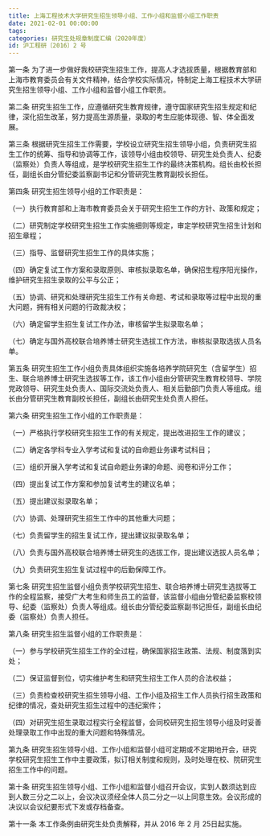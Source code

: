 ```yaml
---
title: 上海工程技术大学研究生招生领导小组、工作小组和监督小组工作职责
date: 2021-02-01 00:00:00
tags: 
categories: 研究生处规章制度汇编（2020年度）
id: 沪工程研〔2016〕2 号
---
```


第一条 为了进一步做好我校研究生招生工作，提高人才选拔质量，根据教育部和上海市教育委员会有关文件精神，结合学校实际情况，特制定上海工程技术大学研究生招生领导小组、工作小组和监督小组工作职责。

第二条 研究生招生工作，应遵循研究生教育规律，遵守国家研究生招生规定和纪律，深化招生改革，努力提高生源质量，录取的考生应能体现德、智、体全面发展。

第三条 根据研究生招生工作需要，学校设立研究生招生领导小组，负责研究生招生工作的统筹、指导和协调等工作，该领导小组由校领导、研究生处负责人、纪委（监察处）负责人等组成，是学校研究生招生工作的最终决策机构。组长由校长担任，副组长由分管纪委监察副书记和分管研究生教育副校长担任。

第四条 研究生招生领导小组的工作职责是：

（一）执行教育部和上海市教育委员会关于研究生招生工作的方针、政策和规定；

（二）研究制定学校研究生招生工作实施细则等规定，审定学校研究生招生计划和招生章程；

（三）指导、监督研究生招生工作的具体实施；

（四）确定复试工作方案和录取原则、审核拟录取名单，确保招生程序阳光操作，维护研究生招生录取的公平与公正；

（五）协调、研究和处理研究生招生工作有关命题、考试和录取等过程中出现的重大问题，拥有相关问题的行政裁决权；

（六）确定留学生招生复试工作办法，审核留学生拟录取名单；

（七）确定与国外高校联合培养博士研究生选拔工作方法，审核拟录取选拔人员名单。

第五条 研究生招生工作小组负责具体组织实施各培养学院研究生（含留学生）招生、联合培养博士研究生选拔等工作，该工作小组由分管研究生教育校领导、学院党政领导、研究生处负责人、国际交流处负责人、相关后勤部门负责人等组成。组长由分管研究生教育副校长担任，副组长由研究生处负责人担任。

第六条 研究生招生工作小组的工作职责是：

（一）严格执行学校研究生招生工作的有关规定，提出改进招生工作的建议；

（二）确定各学科专业入学考试和复试的自命题业务课考试科目；

（三）组织开展入学考试和复试自命题业务课的命题、阅卷和评分工作；

（四）提出复试工作方案和参加复试考生的建议名单；

（五）提出建议拟录取名单；

（六）协调、处理研究生招生工作中的其他重大问题；

（七）负责留学生的招生复试工作，提出建议拟录取名单；

（八）负责与国外高校联合培养博士研究生的选拔工作，提出建议选拔人员名单；

（九）负责研究生招生复试过程中的后勤保障工作。

第七条 研究生招生监督小组负责学校研究生招生、联合培养博士研究生选拔等工作的全程监察，接受广大考生和师生员工的监督，该监督小组由分管纪委监察校领导、纪委（监察处）负责人等组成。组长由分管纪委监察副书记担任，副组长由纪委（监察处）负责人担任。

第八条 研究生招生监督小组的工作职责是：

（一）参与学校研究生招生工作的全过程，确保国家招生政策、法规、制度落到实处；

（二）保证监督到位，切实维护考生和研究生招生工作人员的合法权益；

（三）负责检查校研究生招生领导小组、工作小组及招生工作人员执行招生政策和纪律的情况，查处研究生招生过程中的违纪案件；

（四）对研究生招生录取过程实行全程监督，会同校研究生招生领导小组及时妥善处理录取工作中出现的重大问题和特殊情况。

第九条 研究生招生领导小组、工作小组和监督小组可定期或不定期地开会，研究学校研究生招生工作中主要政策，拟订相关制度和规则，及时处理在校、院研究生招生工作中的问题。

第十条 研究生招生领导小组、工作小组和监督小组召开会议，实到人数须达到应到人数三分之二以上，会议决议须经全体人员二分之一以上同意生效。会议形成的决议以会议纪要形式下发或存档备查。

第十一条 本工作条例由研究生处负责解释，并从 2016 年 2 月 25日起实施。
